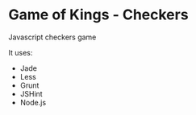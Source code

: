 # Game of Kings - Checkers

Javascript checkers game

It uses:
* Jade
* Less
* Grunt
* JSHint
* Node.js
